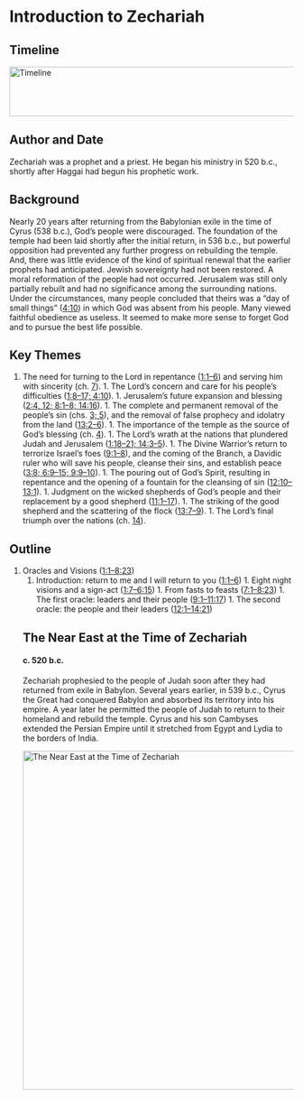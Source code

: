 
# Introduction to Zechariah

## Timeline

 [ <img src="https:https://www.esv.org//static.esvmedia.orghttps://www.esv.org/media/esv-global-study-biblehttps://www.esv.org/images/mediumhttps://www.esv.org/chart_38_timeline.png" alt="Timeline" width="700" height="88"/> ](https:https://www.esv.org//static.esvmedia.orghttps://www.esv.org/media/esv-global-study-biblehttps://www.esv.org/images/big/chart_38_timeline.png) 

## Author and Date

Zechariah was a prophet and a priest. He began his ministry in 520 b.c., shortly after Haggai had begun his prophetic work.

## Background

Nearly 20 years after returning from the Babylonian exile in the time of Cyrus (538 b.c.), God’s people were discouraged. The foundation of the temple had been laid shortly after the initial return, in 536 b.c., but powerful opposition had prevented any further progress on rebuilding the temple. And, there was little evidence of the kind of spiritual renewal that the earlier prophets had anticipated. Jewish sovereignty had not been restored. A moral reformation of the people had not occurred. Jerusalem was still only partially rebuilt and had no significance among the surrounding nations. Under the circumstances, many people concluded that theirs was a “day of small things” ([4:10](https://www.esv.org/Zechariah+4%3A10/)) in which God was absent from his people. Many viewed faithful obedience as useless. It seemed to make more sense to forget God and to pursue the best life possible.

## Key Themes
1. The need for turning to the Lord in repentance ([1:1–6](https://www.esv.org/Zechariah+1%3A1%E2%80%936/)) and serving him with sincerity (ch. [7](https://www.esv.org/Zechariah+7%3A1%E2%80%9314/)). 1. The Lord’s concern and care for his people’s difficulties ([1:8–17; 4:10](https://www.esv.org/Zechariah+1%3A8%E2%80%9317%2C+4%3A10/)). 1. Jerusalem’s future expansion and blessing ([2:4, 12; 8:1–8; 14:16](https://www.esv.org/Zechariah+2%3A4%2C+2%3A12%2C+8%3A1%E2%80%938%2C+14%3A16/)). 1. The complete and permanent removal of the people’s sin (chs. [3; 5](https://www.esv.org/Zechariah+3%3A1%E2%80%9310%2C+5%3A1%E2%80%9311/)), and the removal of false prophecy and idolatry from the land ([13:2–6](https://www.esv.org/Zechariah+13%3A2%E2%80%936/)). 1. The importance of the temple as the source of God’s blessing (ch. [4](https://www.esv.org/Zechariah+4%3A1%E2%80%9314/)). 1. The Lord’s wrath at the nations that plundered Judah and Jerusalem ([1:18–21; 14:3–5](https://www.esv.org/Zechariah+1%3A18%E2%80%9321%2C+14%3A3%E2%80%935/)). 1. The Divine Warrior’s return to terrorize Israel’s foes ([9:1–8](https://www.esv.org/Zechariah+9%3A1%E2%80%938/)), and the coming of the Branch, a Davidic ruler who will save his people, cleanse their sins, and establish peace ([3:8; 6:9–15; 9:9–10](https://www.esv.org/Zechariah+3%3A8%2C+6%3A9%E2%80%9315%2C+9%3A9%E2%80%9310/)). 1. The pouring out of God’s Spirit, resulting in repentance and the opening of a fountain for the cleansing of sin ([12:10–13:1](https://www.esv.org/Zechariah+12%3A10%E2%80%9313%3A1/)). 1. Judgment on the wicked shepherds of God’s people and their replacement by a good shepherd ([11:1–17](https://www.esv.org/Zechariah+11%3A1%E2%80%9317/)). 1. The striking of the good shepherd and the scattering of the flock ([13:7–9](https://www.esv.org/Zechariah+13%3A7%E2%80%939/)). 1. The Lord’s final triumph over the nations (ch. [14](https://www.esv.org/Zechariah+14%3A1%E2%80%9321/)). 
## Outline
1. Oracles and Visions ([1:1–8:23](https://www.esv.org/Zechariah+1%3A1%E2%80%938%3A23/)) <ol><li class="outline">Introduction: return to me and I will return to you ([1:1–6](https://www.esv.org/Zechariah+1%3A1%E2%80%936/)) 1. Eight night visions and a sign-act ([1:7–6:15](https://www.esv.org/Zechariah+1%3A7%E2%80%936%3A15/)) 1. From fasts to feasts ([7:1–8:23](https://www.esv.org/Zechariah+7%3A1%E2%80%938%3A23/)) 1. The first oracle: leaders and their people ([9:1–11:17](https://www.esv.org/Zechariah+9%3A1%E2%80%9311%3A17/)) 1. The second oracle: the people and their leaders ([12:1–14:21](https://www.esv.org/Zechariah+12%3A1%E2%80%9314%3A21/)) 
## The Near East at the Time of Zechariah

#### c. 520 b.c.

Zechariah prophesied to the people of Judah soon after they had returned from exile in Babylon. Several years earlier, in 539 b.c., Cyrus the Great had conquered Babylon and absorbed its territory into his empire. A year later he permitted the people of Judah to return to their homeland and rebuild the temple. Cyrus and his son Cambyses extended the Persian Empire until it stretched from Egypt and Lydia to the borders of India.

 [ <img src="https:https://www.esv.org//static.esvmedia.orghttps://www.esv.org/media/esv-global-study-biblehttps://www.esv.org/images/mediumhttps://www.esv.org/map_38_01.jpg" alt="The Near East at the Time of Zechariah" width="700" height="601"/> ](https:https://www.esv.org//static.esvmedia.orghttps://www.esv.org/media/esv-global-study-biblehttps://www.esv.org/images/big/map_38_01.jpg) 

